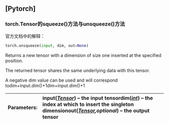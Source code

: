 ## \[Pytorch\]

### torch.Tensor的squeeze\(\)方法与unsqueeze\(\)方法

官方文档中的解释：
```python
torch.unsqueeze(input, dim, out=None)
```
Returns a new tensor with a dimension of size one inserted at the specified position.

The returned tensor shares the same underlying data with this tensor.

A negative dim value can be used and will correspond todim+input.dim\(\)+1dim+input.dim\(\)+1

| Parameters: | **input**\([_Tensor_](http://pytorch.org/docs/master/tensors.html#torch.Tensor)\) – the input tensor**dim**\([_int_](https://docs.python.org/2/library/functions.html#int)\) – the index at which to insert the singleton dimension**out**\([_Tensor_](http://pytorch.org/docs/master/tensors.html#torch.Tensor)_,optional_\) – the output tensor |
| :--- | :--- |




